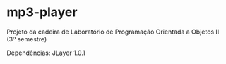 # mp3-player
Projeto da cadeira de Laboratório de Programação Orientada a Objetos II (3º semestre)

Dependências: JLayer 1.0.1
